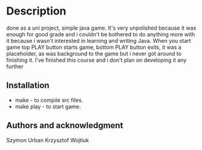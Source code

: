 # Description
done as a uni project, simple java game. It's very unpolished because it was enough for good grade and i couldn't be bothered to do anything more with it because i wasn't interested in learning and writing Java. When you start game top PLAY button starts game, bottom PLAY button exits, it was a placeholder, as was background to the game but i never got around to finishing it. I've finished this course and i don't plan on developing it any further

## Installation
- make - to compile src files.
- make play - to start game.

## Authors and acknowledgment
Szymon Urban
Krzysztof Wojtiuk
